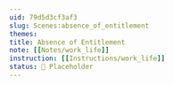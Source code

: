 ```yaml
---
uid: 79d5d3cf3af3
slug: Scenes:absence_of_entitlement
themes: 
title: Absence of Entitlement
note: [[Notes/work_life]]
instruction: [[Instructions/work_life]]
status: 🔳 Placeholder 
---
```


